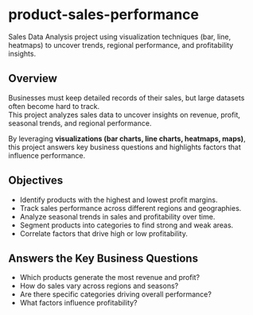 # product-sales-performance
Sales Data Analysis project using visualization techniques (bar, line, heatmaps) to uncover trends, regional performance, and profitability insights.

## Overview
Businesses must keep detailed records of their sales, but large datasets often become hard to track.  
This project analyzes sales data to uncover insights on revenue, profit, seasonal trends, and regional performance.  

By leveraging **visualizations (bar charts, line charts, heatmaps, maps)**, this project answers key business questions and highlights factors that influence performance.

## Objectives
- Identify products with the highest and lowest profit margins.
- Track sales performance across different regions and geographies.
- Analyze seasonal trends in sales and profitability over time.
- Segment products into categories to find strong and weak areas.
- Correlate factors that drive high or low profitability.

## Answers the Key Business Questions
- Which products generate the most revenue and profit?  
- How do sales vary across regions and seasons?  
- Are there specific categories driving overall performance?  
- What factors influence profitability?  
